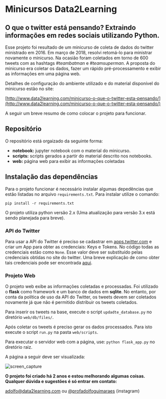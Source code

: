 # Minicursos Data2Learning
## O que o twitter está pensando? Extraindo informações em redes sociais utilizando Python.

Esse projeto foi resultado de um minicurso de coleta de dados do twitter ministrado em 2016. 
Em março de 2018, resolvi retomá-lo para ministrar novamente o minicurso. Na ocasião foram coletados 
em torno de 600 tweets com as hashtags *#teambatman* e *#teamsuperman*. A proposta do minicurso era 
coletar os dados, fazer um rápido pré-processamento e exibir as informações em uma página web. 

Detalhes de configuração do ambiente utilizado e do material disponível do minicurso estão no site:

[http://www.data2learning.com/minicurso-o-que-o-twitter-esta-pensando/](http://www.data2learning.com/minicurso-o-que-o-twitter-esta-pensando/)

A seguir um breve resumo de como colocar o projeto para funcionar.

## Repositório

O repositório está orgaizado da seguinte forma: 

* **notebook:** jupyter notebook com o material do minicurso.
* **scripts:** scripts gerados a partir do material descrito nos notebooks.
* **web:** página web para exibir as informações coletadas

## Instalação das dependências

Para o projeto funcionar é necessário instalar algumas depedências que estão listadas no arquivo `requirements.txt`. Para 
instalar utilize o comando: 

```shell
pip install -r requirements.txt
```

O projeto utiliza python versão 2.x (Uma atualização para versão 3.x está sendo planejada para breve).

### API do Twitter

Para usar a API do Twitter é preciso se cadastrar em [apps.twitter.com](http://apps.twitter.com) e criar um App para obter 
as credenciais: Keys e Tokens. No código todas as credenciais estão como `None`. Esse valor deve ser substituído pelas credenciais
obtidas no site do twitter. Uma breve explicação de como obter tais credenciais
pode ser encontrada [aqui](http://www.data2learning.com/minicurso-o-que-o-twitter-esta-pensando/).

### Projeto Web

O projeto web exibe as informações coletadas e processadas. Foi utilizado o **flask** como framework e um banco de dados em **sqlite**. No 
entanto, por conta da política de uso da API do Twitter, os tweets devem ser coletados novamente já que não é permitido distribuir
os tweets coletados. 

Para inserir os tweets na base, execute o script `updadte_database.py` no diretório `web/db/files/`. 

Após coletar os tweets é preciso gerar os dados processados. Para isto execute o script `run.py` na pasta `web/scripts`.

Para executar o servidor web com a página, use: `python flask_app.py` no diretório raiz. 

A página a seguir deve ser visualizada:

![screen_capture](http://adolfo.data2learning.com/screen_capture_d2l.png)

**O projeto foi criado há 2 anos e estou melhorando algumas coisas. Qualquer dúvida e sugestões é só entrar em contato:**

[adolfo@data2learning.com](mailto:adolfo@data2learning.com) ou [@profadolfoguimaraes](www.instagram.com/profadolfoguimaraes) (instagram) 

